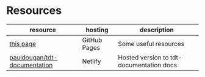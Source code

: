 # Resources
  
|resource|hosting|description|
|--------|-------|-----------|
| [this page](https://pauldougan.github.io) |GitHub Pages | Some useful resources |
| [pauldougan/tdt-documentation](https://pauldougan-tdt-documentation.netlify.app) | Netlify| Hosted version to tdt-documentation docs |
